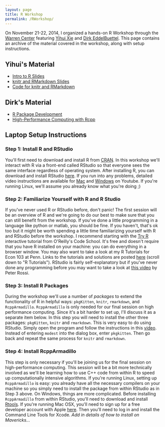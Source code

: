 ```yaml
---
layout: page
title: R Workshop
permalink: /RWorkshop/
---
```


On November 21-22, 2014, I organized a hands-on R Workshop through the [Warren Center](http://warrencenter.upenn.edu) featuring [Yihui Xie]() and [Dirk EddelBuettel]().
This page contains an archive of the material covered in the workshop, along with setup instructions.

## Yihui's Material

- [Intro to R Slides](http://bit.ly/upenn-r-yihui-1)
- [knitr and RMarkdown Slides](http://bit.ly/upenn-r-yihui-2)
- [Code for knitr and RMarkdown](http://bit.ly/upenn-r-yihui-3)

## Dirk's Material

- [R Package Development](http://dirk.eddelbuettel.com/papers/r_package_development.pdf)
- [High-Performance Computing with Rcpp](http://dirk.eddelbuettel.com/papers/rcpp_rcpparmadillo_nov2014.pdf)

## Laptop Setup Instructions

### Step 1: Install R and RStudio

You'll first need to download and install R from [CRAN](http://cran.r-project.org/). 
In this workshop we'll interact with R via a front-end called RStudio so that everyone sees the same interface regardless of operating system. 
After installing R, you can download and install RStudio [here](http://www.rstudio.com/products/rstudio/download).
If you run into any problems, detailed video instructions are available for [Mac](https://www.youtube.com/watch?v=cX532N_XLIs) and [Windows](https://www.youtube.com/watch?v=eD07NznguA4) on Youtube.
If you're running Linux, we'll assume you already know what you're doing ;)
 
### Step 2: Familiarize Yourself with R and R Studio

If you've never used R or RStudio before, don't panic! 
The first session will be an overview of R and we're going to do our best to make sure that you can still benefit from the workshop. 
If you've done a little programming in a language like python or matlab, you should be fine. 
If you haven't, that's ok too but it might be worth spending a little time familiarizing yourself with R and RStudio before the workshop. 
I recommend starting with the [Try R](http://tryr.codeschool.com/) interactive tutorial from O'Reilly's Code School. 
It's free and doesn't require that you have R installed on your machine: you can do everything in a browser window. 
You may also want to take a look at my R Tutorials for Econ 103 at Penn. Links to the tutorials and solutions are posted [here](http://ditraglia.com/Econ103Public) (scroll down to "R Tutorials"). 
RStudio is fairly self-explanatory but if you've never done any programming before you may want to take a look at [this video](https://www.youtube.com/watch?v=Px-6a7fetCg) by Peter Rossi.

### Step 3: Install R Packages

During the workshop we'll use a number of *packages* to extend the functionality of R in helpful ways: ``pkgKitten``, ``knitr``, ``rmarkdown``, and ``RcppArmadillo``.
``RcppArmadillo`` is only needed for our final session on high performance computing. 
Since it's a bit harder to set up, I'll discuss it as a separate item below. In this step you will need to install the other three packages: ``pkgKitten``, ``knitr`` and ``rmarkdown``.
This is very easy to do using RStudio. Simply open the program and follow the instructions in this [video](https://www.youtube.com/watch?v=u1r5XTqrCTQ").
Instead of entering ``modest`` into the dialog box, enter ``pkgkitten``.
Then go back and repeat the same process for ``knitr`` and ``rmarkdown``.

### Step 4: Install RcppArmadillo

This step is only necessary if you'll be joining us for the final session on high-performance computing. 
This session will be a bit more technically involved as we'll be learning how to use C++ code from within R to speed up computationally intensive algorithms. 
If you're running Linux, setting up ``RcppArmadillo`` is easy: you already have all the necessary compilers on your machine so you simply need to install the package from within RStudio as in Step 3 above. 
On Windows, things are more complicated. 
Before installing ``RcppArmadillo`` from within RStudio, you'll need to download and install [Rtools](http://cran.r-project.org/bin/windows/Rtools).
If you're running Mac OSX, you'll need to sign up for a free developer account with Apple [here](https://developer.apple.com/register/).
Then you'll need to log in and install the Command Line Tools for Xcode. 
*Add in details of how to install on Mavericks...*
